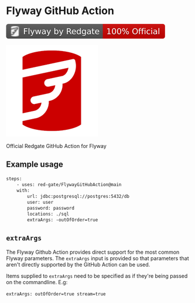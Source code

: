 # Flyway GitHub Action

![Badge](./image.svg)

![Flyway logo](./flyway.png)

Official Redgate GitHub Action for Flyway

## Example usage

```
steps:
    - uses: red-gate/FlywayGitHubAction@main
    with:
        url: jdbc:postgresql://postgres:5432/db
        user: user
        password: password
        locations: ./sql
        extraArgs: -outOfOrder=true
```

## `extraArgs`

The Flyway Github Action provides direct support for the most common Flyway parameters. The `extraArgs` input is provided so that parameters that aren't directly supported by the GitHub Action can be used.

Items supplied to `extraArgs` need to be specified as if they're being passed on the commandline. E.g:

`extraArgs: outOfOrder=true stream=true`
